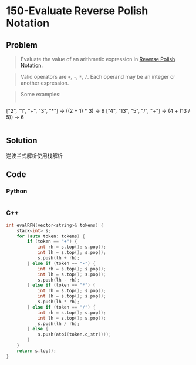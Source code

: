 # 150-Evaluate Reverse Polish Notation

## Problem

> Evaluate the value of an arithmetic expression in [Reverse Polish Notation](http://en.wikipedia.org/wiki/Reverse_Polish_notation).

> Valid operators are `+`, `-`, `*`, `/`. Each operand may be an integer or another expression.

> Some examples:
> ```
["2", "1", "+", "3", "*"] -> ((2 + 1) * 3) -> 9
["4", "13", "5", "/", "+"] -> (4 + (13 / 5)) -> 6
> ```

## Solution

逆波兰式解析使用栈解析

## Code

### Python

```python

```

### C++

```cpp
int evalRPN(vector<string>& tokens) {
    stack<int> s;
    for (auto token: tokens) {
        if (token == "+") {
            int rh = s.top(); s.pop();
            int lh = s.top(); s.pop();
            s.push(lh + rh);
        } else if (token == "-") {
            int rh = s.top(); s.pop();
            int lh = s.top(); s.pop();
            s.push(lh - rh);
        } else if (token == "*") {
            int rh = s.top(); s.pop();
            int lh = s.top(); s.pop();
            s.push(lh * rh);
        } else if (token == "/") {
            int rh = s.top(); s.pop();
            int lh = s.top(); s.pop();
            s.push(lh / rh);
        } else {
            s.push(atoi(token.c_str()));
        }
    }
    return s.top();
}
```
